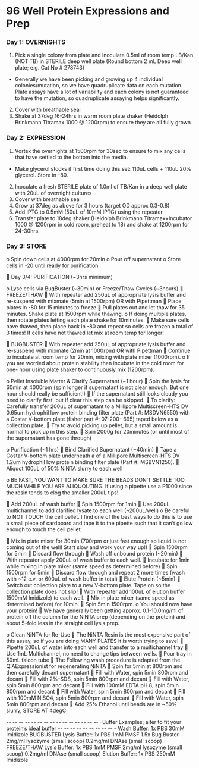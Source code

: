 # 96 Well Protein Expressions and Prep

### Day 1: OVERNIGHTS

1. Pick a single colony from plate and inoculate 0.5ml of room temp LB/Kan (NOT TB) in STERILE deep well plate (Round bottom 2 mL Deep well plate; e.g. Cat No # 278743)
  * Generally we have been picking and growing up 4 individual colonies/mutation, so we have quadruplicate data on each mutation. Plate assays have a lot of variability and each colony is not guaranteed to have the mutation, so quadruplicate assaying helps significantly.
2. Cover with breathable seal
3. Shake at 37deg 16-24hrs in warm room plate shaker (Heidolph Brinkmann Titramax 1000 @ 1200rpm) to ensure they are all fully grown

### Day 2: EXPRESSION

1. Vortex the overnights at 1500rpm for 30sec to ensure to mix any cells that have settled to the bottom into the media.
  * Make glycerol stocks if first time doing this set: 110uL cells + 110uL 20% glycerol. Store in -80.
2. Inoculate a fresh STERILE plate of 1.0ml of TB/Kan in a deep well plate with 20uL of overnight cultures
3. Cover with breathable seal
4. Grow at 37deg as above for 3 hours (target OD approx 0.3-0.8)
5. Add IPTG to 0.5mM (50uL of 10mM IPTG) using the repeater
6. Transfer plate to 18deg shaker (Heidolph Brinkmann Titramax+Incubator 1000 @ 1200rpm in cold room, preheat to 18) and shake at 1200rpm for 24-30hrs.

### Day 3: STORE

o Spin down cells at 4000rpm for 20min
o Pour off supernatant
o Store cells in -20 until ready for purification

 Day 3/4: PURIFICATION (~3hrs minimum)

o Lyse cells via BugBuster (~30min) or Freeze/Thaw Cycles (~3hours)
 FREEZE/THAW
 With repeater add 250uL of appropriate lysis buffer and re-suspend with mixmate (5min
at 1500rpm) OR with Pipettman
 Place plates in -80 for 15 minutes to freeze
 Pull plates out and let thaw for 35 minutes. Shake plate at 1500rpm while thawing.
o If doing multiple plates, then rotate plates letting each plate shake for 10minutes.
 Make sure cells have thawed, then place back in -80 and repeat so cells are frozen a total
of 3 times! If cells have not thawed let mix at room temp for longer!

 BUGBUSTER
 With repeater add 250uL of appropriate lysis buffer and re-suspend with mixmate (2min
at 1000rpm) OR with Pipettman
 Continue to incubate at room temp for 20min, mixing with plate mixer (1000rpm).
o If you are worried about protein stability then incubate in the cold room for one-
hour using plate shaker to continuously mix (1200rpm).

o Pellet Insoluble Matter &amp; Clarify Supernatant (~1 hour)
 Spin the lysis for 60min at 4000rpm (spin longer if supernatant is not clear enough. But one hour
should really be sufficient!)
 If the supernatant still looks cloudy you need to clarify first, but if clear this step can be skipped.
 To clarify: Carefully transfer 200uL of supernatant to a Millipore Multiscreen-HTS DV
0.65um hydrophil low protein binding filter plate (Part #: MSDVN6550) with a Costar
V-bottom plate (fisher part #: 07-200- 695) taped below as a collection plate.
 Try to avoid picking up pellet, but a small amount is normal to pick up in this step.
 Spin 2000g for 20minutes (or until most of the supernatant has gone through)

o Purification (~1 hrs)
 Bind Clarified Supernatant (~40min)
 Tape a Costar V-bottom plate underneath a of a Millipore Multiscreen-HTS DV 1.2um
hydrophil low protein binding filter plate (Part #: MSBVN1250).
 Aliquot 100uL of 50% NiNTA slurry to each well

o BE FAST, YOU WANT TO MAKE SURE THE BEADS DON’T SETTLE
TOO MUCH WHILE YOU ARE ALIQUOUTING. If using a pipette use a
P1000 since the resin tends to clog the smaller 200uL tips!

 Add 200uL of wash buffer
 Spin 1500rpm for 1min
 Use 200uL multichannel to add clarified lysate to each well (~200uL/well)
o Be careful to NOT TOUCH the cell pellet. I find one of the best ways to do this
is to use a small piece of cardboard and tape it to the pipette such that it can’t go
low enough to touch the cell pellet.

 Mix in plate mixer for 30min (700rpm or just fast enough so liquid is not coming out
of the well! Start slow and work your way up!)
 Spin 1500rpm for 5min
 Discard flow through
 Wash off unbound protein (~20min)
 With repeater apply 200uL of wash buffer to each well.
 Incubate for 1min while mixing in plate mixer (same speed as determined before)
 Spin 1500rpm for 5min
 Discard flow through and repeat 2 more times (wash with ~12 c.v. or 600uL of wash
buffer in total)
 Elute Protein (~5min)
 Switch out collection plate to a new V-bottom plate. Tape on so the collection plate does
not slip!
 With repeater add 100uL of elution buffer (500mM Imidizole) to each well.
 Mix in plate mixer (same speed as determined before) for 10min.
 Spin 5min 1500rpm.
o You should now have your protein!
 We have generally been getting approx. 0.1-10.0mg/ml of protein off the column for the NiNTA
prep (depending on the protein) and about 5-fold less in the straight cell lysis prep.

o Clean NiNTA for Re-Use
 The NiNTA Resin is the most expensive part of this assay, so if you are doing MANY PLATES it
is worth trying to save!
 Pipette 200uL of water into each well and transfer to a multichannel tray
 Use 1mL Multichannel, no need to change tips between wells.
 Pour tray in 50mL falcon tube
 The Following wash procedure is adapted from the QIAExpressionist for regenerating NiNTA
 Spin for 5min at 800rpm and then carefully decant supernatant
 Fill with Water, spin 5min 800rpm and decant
 Fill with 2%-SDS, spin 5min 800rpm and decant
 Fill with Water, spin 5min 800rpm and decant
 Fill with 100mM EDTA pH 8, spin 5min 800rpm and decant
 Fill with Water, spin 5min 800rpm and decant
 Fill with 100mM NiSO4, spin 5min 800rpm and decant
 Fill with Water, spin 5min 800rpm and decant
 Add 25% Ethanol until beads are in ~50% slurry, STORE AT 4degC

-- -- -- -- -- -- -- -- -- -- -- -- -- -- -- -Buffer Examples; alter to fit your protein’s ideal buffer -- -- -- -- -- -- -- -- -- -
Wash Buffer:
1x PBS
30mM Imidizole
BUGBUSTER Lysis Buffer:
1x PBS
1mM PMSF
1.5x Bug Buster
2mg/ml lysozyme (small scoop)
0.2mg/ml DNAse (small scoop)
FREEZE/THAW Lysis Buffer:
1x PBS
1mM PMSF
2mg/ml lysozyme (small scoop)
0.2mg/ml DNAse (small scoop)
Elution Buffer:
1x PBS
250mM Imidizole
